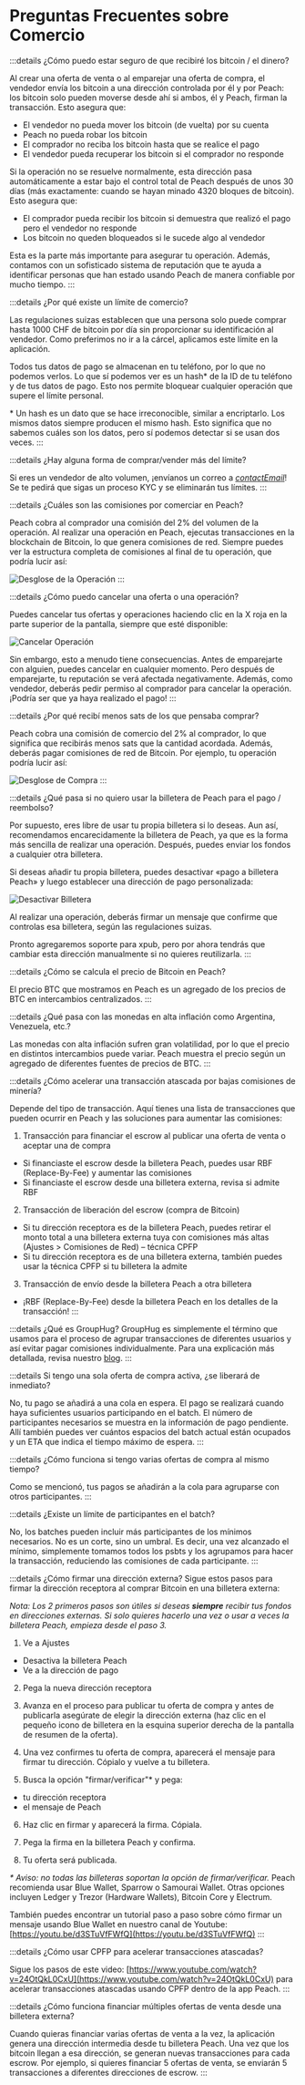 # Preguntas Frecuentes sobre Comercio

:::details ¿Cómo puedo estar seguro de que recibiré los bitcoin / el dinero?

Al crear una oferta de venta o al emparejar una oferta de compra, el vendedor envía los bitcoin a una dirección controlada por él y por Peach: los bitcoin solo pueden moverse desde ahí si ambos, él y Peach, firman la transacción. Esto asegura que:

- El vendedor no pueda mover los bitcoin (de vuelta) por su cuenta
- Peach no pueda robar los bitcoin
- El comprador no reciba los bitcoin hasta que se realice el pago
- El vendedor pueda recuperar los bitcoin si el comprador no responde

Si la operación no se resuelve normalmente, esta dirección pasa automáticamente a estar bajo el control total de Peach después de unos 30 días (más exactamente: cuando se hayan minado 4320 bloques de bitcoin). Esto asegura que:

- El comprador pueda recibir los bitcoin si demuestra que realizó el pago pero el vendedor no responde
- Los bitcoin no queden bloqueados si le sucede algo al vendedor

Esta es la parte más importante para asegurar tu operación. Además, contamos con un sofisticado sistema de reputación que te ayuda a identificar personas que han estado usando Peach de manera confiable por mucho tiempo.
:::

:::details ¿Por qué existe un límite de comercio?

Las regulaciones suizas establecen que una persona solo puede comprar hasta 1000 CHF de bitcoin por día sin proporcionar su identificación al vendedor. Como preferimos no ir a la cárcel, aplicamos este límite en la aplicación.

Todos tus datos de pago se almacenan en tu teléfono, por lo que no podemos verlos. Lo que sí podemos ver es un hash\* de la ID de tu teléfono y de tus datos de pago. Esto nos permite bloquear cualquier operación que supere el límite personal.

\* Un hash es un dato que se hace irreconocible, similar a encriptarlo. Los mismos datos siempre producen el mismo hash. Esto significa que no sabemos cuáles son los datos, pero sí podemos detectar si se usan dos veces.
:::

:::details ¿Hay alguna forma de comprar/vender más del límite?

Si eres un vendedor de alto volumen, ¡envíanos un correo a [$contactEmail$](mailto:$contactEmail$)!
Se te pedirá que sigas un proceso KYC y se eliminarán tus límites.
:::

:::details ¿Cuáles son las comisiones por comerciar en Peach?

Peach cobra al comprador una comisión del 2% del volumen de la operación. Al realizar una operación en Peach, ejecutas transacciones en la blockchain de Bitcoin, lo que genera comisiones de red. Siempre puedes ver la estructura completa de comisiones al final de tu operación, que podría lucir así:

![Desglose de la Operación](/img/faq/trading/TradeBreakdowns.png)
:::

:::details ¿Cómo puedo cancelar una oferta o una operación?

Puedes cancelar tus ofertas y operaciones haciendo clic en la X roja en la parte superior de la pantalla, siempre que esté disponible:

![Cancelar Operación](/img/faq/trading/cancel.png)

Sin embargo, esto a menudo tiene consecuencias. Antes de emparejarte con alguien, puedes cancelar en cualquier momento. Pero después de emparejarte, tu reputación se verá afectada negativamente. Además, como vendedor, deberás pedir permiso al comprador para cancelar la operación. ¡Podría ser que ya haya realizado el pago!
:::

:::details ¿Por qué recibí menos sats de los que pensaba comprar?

Peach cobra una comisión de comercio del 2% al comprador, lo que significa que recibirás menos sats que la cantidad acordada. Además, deberás pagar comisiones de red de Bitcoin. Por ejemplo, tu operación podría lucir así:

![Desglose de Compra](/img/faq/trading/TradeBreakdownBuy.png)
:::

:::details ¿Qué pasa si no quiero usar la billetera de Peach para el pago / reembolso?

Por supuesto, eres libre de usar tu propia billetera si lo deseas. Aun así, recomendamos encarecidamente la billetera de Peach, ya que es la forma más sencilla de realizar una operación. Después, puedes enviar los fondos a cualquier otra billetera.

Si deseas añadir tu propia billetera, puedes desactivar «pago a billetera Peach» y luego establecer una dirección de pago personalizada:

![Desactivar Billetera](/img/faq/trading/disablewallet.png)

Al realizar una operación, deberás firmar un mensaje que confirme que controlas esa billetera, según las regulaciones suizas.

Pronto agregaremos soporte para xpub, pero por ahora tendrás que cambiar esta dirección manualmente si no quieres reutilizarla.
:::

:::details ¿Cómo se calcula el precio de Bitcoin en Peach?

El precio BTC que mostramos en Peach es un agregado de los precios de BTC en intercambios centralizados.
:::

:::details ¿Qué pasa con las monedas en alta inflación como Argentina, Venezuela, etc.?

Las monedas con alta inflación sufren gran volatilidad, por lo que el precio en distintos intercambios puede variar. Peach muestra el precio según un agregado de diferentes fuentes de precios de BTC.
:::

:::details ¿Cómo acelerar una transacción atascada por bajas comisiones de minería?

Depende del tipo de transacción. Aquí tienes una lista de transacciones que pueden ocurrir en Peach y las soluciones para aumentar las comisiones:

1. Transacción para financiar el escrow al publicar una oferta de venta o aceptar una de compra

- Si financiaste el escrow desde la billetera Peach, puedes usar RBF (Replace-By-Fee) y aumentar las comisiones
- Si financiaste el escrow desde una billetera externa, revisa si admite RBF

2. Transacción de liberación del escrow (compra de Bitcoin)

- Si tu dirección receptora es de la billetera Peach, puedes retirar el monto total a una billetera externa tuya con comisiones más altas (Ajustes > Comisiones de Red) – técnica CPFP
- Si tu dirección receptora es de una billetera externa, también puedes usar la técnica CPFP si tu billetera la admite

3. Transacción de envío desde la billetera Peach a otra billetera

- ¡RBF (Replace-By-Fee) desde la billetera Peach en los detalles de la transacción!
  :::

:::details ¿Qué es GroupHug?
GroupHug es simplemente el término que usamos para el proceso de agrupar transacciones de diferentes usuarios y así evitar pagar comisiones individualmente. Para una explicación más detallada, revisa nuestro [blog](https://peachbitcoin.com/blog/group-hug).
:::

:::details Si tengo una sola oferta de compra activa, ¿se liberará de inmediato?

No, tu pago se añadirá a una cola en espera. El pago se realizará cuando haya suficientes usuarios participando en el batch. El número de participantes necesarios se muestra en la información de pago pendiente. Allí también puedes ver cuántos espacios del batch actual están ocupados y un ETA que indica el tiempo máximo de espera.
:::

:::details ¿Cómo funciona si tengo varias ofertas de compra al mismo tiempo?

Como se mencionó, tus pagos se añadirán a la cola para agruparse con otros participantes.
:::

:::details ¿Existe un límite de participantes en el batch?

No, los batches pueden incluir más participantes de los mínimos necesarios. No es un corte, sino un umbral. Es decir, una vez alcanzado el mínimo, simplemente tomamos todos los psbts y los agrupamos para hacer la transacción, reduciendo las comisiones de cada participante.
:::

:::details ¿Cómo firmar una dirección externa?
Sigue estos pasos para firmar la dirección receptora al comprar Bitcoin en una billetera externa:

_Nota: Los 2 primeros pasos son útiles si deseas **siempre** recibir tus fondos en direcciones externas. Si solo quieres hacerlo una vez o usar a veces la billetera Peach, empieza desde el paso 3._

1. Ve a Ajustes

- Desactiva la billetera Peach
- Ve a la dirección de pago

2. Pega la nueva dirección receptora

3. Avanza en el proceso para publicar tu oferta de compra y antes de publicarla asegúrate de elegir la dirección externa (haz clic en el pequeño icono de billetera en la esquina superior derecha de la pantalla de resumen de la oferta).

4. Una vez confirmes tu oferta de compra, aparecerá el mensaje para firmar tu dirección. Cópialo y vuelve a tu billetera.

5. Busca la opción "firmar/verificar"\* y pega:

- tu dirección receptora
- el mensaje de Peach

6. Haz clic en firmar y aparecerá la firma. Cópiala.

7. Pega la firma en la billetera Peach y confirma.

8. Tu oferta será publicada.

_\* Aviso: no todas las billeteras soportan la opción de firmar/verificar._
Peach recomienda usar Blue Wallet, Sparrow o Samourai Wallet. Otras opciones incluyen Ledger y Trezor (Hardware Wallets), Bitcoin Core y Electrum.

También puedes encontrar un tutorial paso a paso sobre cómo firmar un mensaje usando Blue Wallet en nuestro canal de Youtube: [https://youtu.be/d3STuVfFWfQ](https://youtu.be/d3STuVfFWfQ)
:::

:::details ¿Cómo usar CPFP para acelerar transacciones atascadas?

Sigue los pasos de este video: [https://www.youtube.com/watch?v=24OtQkL0CxU](https://www.youtube.com/watch?v=24OtQkL0CxU) para acelerar transacciones atascadas usando CPFP dentro de la app Peach.
:::

:::details ¿Cómo funciona financiar múltiples ofertas de venta desde una billetera externa?

Cuando quieras financiar varias ofertas de venta a la vez, la aplicación genera una dirección intermedia desde tu billetera Peach. Una vez que los bitcoin llegan a esa dirección, se generan nuevas transacciones para cada escrow. Por ejemplo, si quieres financiar 5 ofertas de venta, se enviarán 5 transacciones a diferentes direcciones de escrow.
:::
